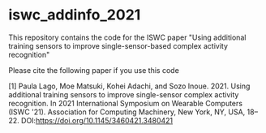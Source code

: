 # iswc_addinfo_2021
This repository contains the code for the ISWC paper "Using additional training sensors to improve single-sensor-based complex activity recognition"


Please cite the following paper if you use this code

[1] Paula Lago, Moe Matsuki, Kohei Adachi, and Sozo Inoue. 2021. Using additional training sensors to improve single-sensor complex activity recognition. In 2021 International Symposium on Wearable Computers (ISWC '21). Association for Computing Machinery, New York, NY, USA, 18–22. DOI:https://doi.org/10.1145/3460421.3480421
